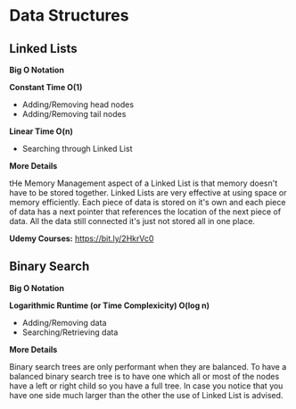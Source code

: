 # Data Structures

## Linked Lists

**Big O Notation**

**Constant Time O(1)**
- Adding/Removing head nodes
- Adding/Removing tail nodes

**Linear Time O(n)**
- Searching through Linked List

**More Details**

tHe Memory Management aspect of a Linked List is that memory doesn't have to be stored together. Linked Lists are very effective at using space or memory efficiently. Each piece of data is stored on it's own and each piece of data has a next pointer that references the location of the next piece of data. All the data still connected it's just not stored all in one place.

**Udemy Courses:** https://bit.ly/2HkrVc0

## Binary Search

**Big O Notation**

**Logarithmic Runtime (or Time Complexicity) O(log n)**
- Adding/Removing data
- Searching/Retrieving data

**More Details**

Binary search trees are only performant when they are balanced. To have a balanced binary search tree is to have one which
all or most of the nodes have a left or right child so you have a full tree. In case you notice that you have one side much larger 
than the other the use of Linked List is advised.